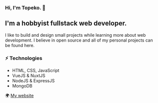 ### Hi, I'm Topeko. 👋

## I'm a hobbyist fullstack web developer.

I like to build and design small projects while learning more about web development. I believe in open source and all of my personal projects can be found here.

### ⚡️ Technologies
* HTML, CSS, JavaScript
* VueJS & NuxtJS
* NodeJS & ExpressJS
* MongoDB

🌍 [My website](https://topekz.com)
